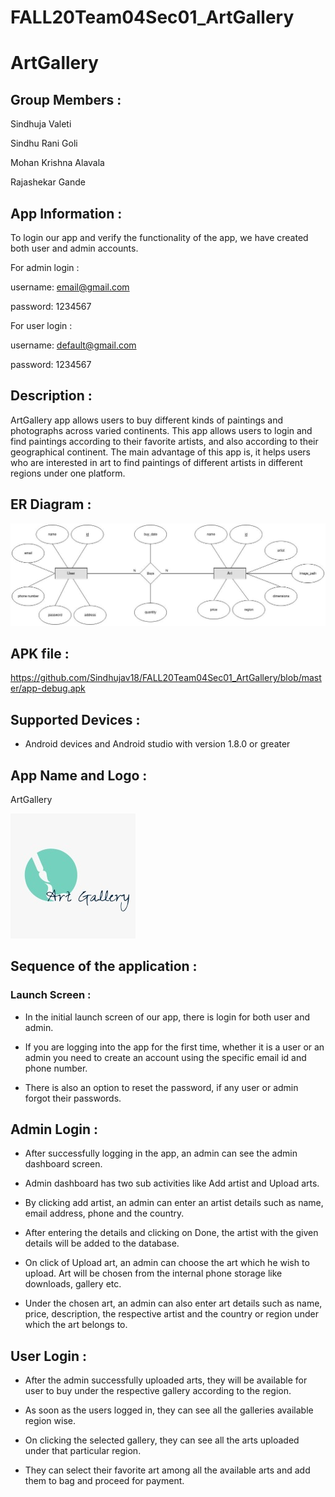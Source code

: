 # FALL20Team04Sec01_ArtGallery

# ArtGallery

## Group Members :

Sindhuja Valeti

Sindhu Rani Goli

Mohan Krishna Alavala

Rajashekar Gande

## App Information :

To login our app and verify the functionality of the app, we have created both user and admin accounts.

For admin login :

username: email@gmail.com

password: 1234567

For user login :

username: default@gmail.com

password: 1234567

## Description :

ArtGallery app allows users to buy different kinds of paintings and photographs across varied continents. This app allows users to login and find paintings according to their favorite artists, and also according to their geographical continent. The main advantage of this app is, it helps users who are interested in art to find paintings of different artists in different regions under one platform. 

## ER Diagram :

![](https://github.com/Sindhujav18/FALL20Team04Sec01_ArtGallery/blob/master/ER%20diagram.jpeg?raw=true)

## APK file :

https://github.com/Sindhujav18/FALL20Team04Sec01_ArtGallery/blob/master/app-debug.apk

## Supported Devices :

- Android devices and Android studio with version 1.8.0 or greater

## App Name and Logo :

ArtGallery

![](https://github.com/Sindhujav18/FALL20Team04Sec01_ArtGallery/blob/master/app%20logo.jpeg?raw=true)

## Sequence of the application :

### Launch Screen :

- In the initial launch screen of our app, there is login for both user and admin. 

- If you are logging into the app for the first time, whether it is a user or an admin you need to create an account using the specific email id and phone number.

- There is also an option to reset the password, if any user or admin forgot their passwords.

## Admin Login :

- After successfully logging in the app, an admin can see the admin dashboard screen.

- Admin dashboard has two sub activities like Add artist and Upload arts.

- By clicking add artist, an admin can enter an artist details such as name, email address, phone and the country.

- After entering the details and clicking on Done, the artist with the given details will be added to the database.

- On click of Upload art, an admin can choose the art which he wish to upload. Art will be chosen from the internal phone storage like downloads, gallery etc.

- Under the chosen art, an admin can also enter art details such as name, price, description, the respective artist and the country or region under which the art belongs to.

## User Login :

- After the admin successfully uploaded arts, they will be available for user to buy under the respective gallery according to the region.

- As soon as the users logged in, they can see all the galleries available region wise.

- On clicking the selected gallery, they can see all the arts uploaded under that particular region.

- They can select their favorite art among all the available arts and add them to bag and proceed for payment.